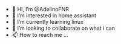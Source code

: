 - 👋 Hi, I’m @AdelinoFNR
- 👀 I’m interested in home assistant
- 🌱 I’m currently learning linux
- 💞️ I’m looking to collaborate on what i can
- 📫 How to reach me ...

<!---
AdelinoFNR/AdelinoFNR is a ✨ special ✨ repository because its `README.md` (this file) appears on your GitHub profile.
You can click the Preview link to take a look at your changes.
--->
